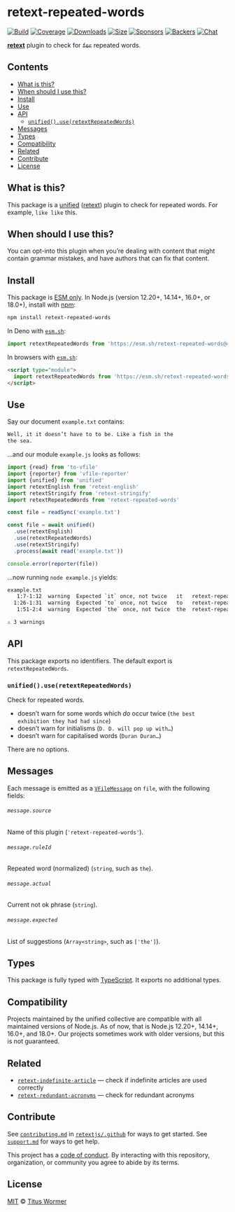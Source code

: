 # retext-repeated-words

[![Build][build-badge]][build]
[![Coverage][coverage-badge]][coverage]
[![Downloads][downloads-badge]][downloads]
[![Size][size-badge]][size]
[![Sponsors][sponsors-badge]][collective]
[![Backers][backers-badge]][collective]
[![Chat][chat-badge]][chat]

**[retext][]** plugin to check for ~~`for`~~ repeated words.

## Contents

*   [What is this?](#what-is-this)
*   [When should I use this?](#when-should-i-use-this)
*   [Install](#install)
*   [Use](#use)
*   [API](#api)
    *   [`unified().use(retextRepeatedWords)`](#unifieduseretextrepeatedwords)
*   [Messages](#messages)
*   [Types](#types)
*   [Compatibility](#compatibility)
*   [Related](#related)
*   [Contribute](#contribute)
*   [License](#license)

## What is this?

This package is a [unified][] ([retext][]) plugin to check for repeated words.
For example, `like like` this.

## When should I use this?

You can opt-into this plugin when you’re dealing with content that might contain
grammar mistakes, and have authors that can fix that content.

## Install

This package is [ESM only][esm].
In Node.js (version 12.20+, 14.14+, 16.0+, or 18.0+), install with [npm][]:

```sh
npm install retext-repeated-words
```

In Deno with [`esm.sh`][esmsh]:

```js
import retextRepeatedWords from 'https://esm.sh/retext-repeated-words@4'
```

In browsers with [`esm.sh`][esmsh]:

```html
<script type="module">
  import retextRepeatedWords from 'https://esm.sh/retext-repeated-words@4?bundle'
</script>
```

## Use

Say our document `example.txt` contains:

```txt
Well, it it doesn’t have to to be. Like a fish in the
the sea.
```

…and our module `example.js` looks as follows:

```js
import {read} from 'to-vfile'
import {reporter} from 'vfile-reporter'
import {unified} from 'unified'
import retextEnglish from 'retext-english'
import retextStringify from 'retext-stringify'
import retextRepeatedWords from 'retext-repeated-words'

const file = readSync('example.txt')

const file = await unified()
  .use(retextEnglish)
  .use(retextRepeatedWords)
  .use(retextStringify)
  .process(await read('example.txt'))

console.error(reporter(file))
```

…now running `node example.js` yields:

```txt
example.txt
   1:7-1:12  warning  Expected `it` once, not twice   it   retext-repeated-words
  1:26-1:31  warning  Expected `to` once, not twice   to   retext-repeated-words
   1:51-2:4  warning  Expected `the` once, not twice  the  retext-repeated-words

⚠ 3 warnings
```

## API

This package exports no identifiers.
The default export is `retextRepeatedWords`.

### `unified().use(retextRepeatedWords)`

Check for repeated words.

*   doesn’t warn for some words which *do* occur twice (`the best exhibition
    they had had since`)
*   doesn’t warn for initialisms (`D. D. will pop up with…`)
*   doesn’t warn for capitalised words (`Duran Duran…`)

There are no options.

## Messages

Each message is emitted as a [`VFileMessage`][vfile-message] on `file`, with
the following fields:

###### `message.source`

Name of this plugin (`'retext-repeated-words'`).

###### `message.ruleId`

Repeated word (normalized) (`string`, such as `the`).

###### `message.actual`

Current not ok phrase (`string`).

###### `message.expected`

List of suggestions (`Array<string>`, such as `['the']`).

## Types

This package is fully typed with [TypeScript][].
It exports no additional types.

## Compatibility

Projects maintained by the unified collective are compatible with all maintained
versions of Node.js.
As of now, that is Node.js 12.20+, 14.14+, 16.0+, and 18.0+.
Our projects sometimes work with older versions, but this is not guaranteed.

## Related

*   [`retext-indefinite-article`](https://github.com/retextjs/retext-indefinite-article)
    — check if indefinite articles are used correctly
*   [`retext-redundant-acronyms`](https://github.com/retextjs/retext-redundant-acronyms)
    — check for redundant acronyms

## Contribute

See [`contributing.md`][contributing] in [`retextjs/.github`][health] for ways
to get started.
See [`support.md`][support] for ways to get help.

This project has a [code of conduct][coc].
By interacting with this repository, organization, or community you agree to
abide by its terms.

## License

[MIT][license] © [Titus Wormer][author]

<!-- Definitions -->

[build-badge]: https://github.com/retextjs/retext-repeated-words/workflows/main/badge.svg

[build]: https://github.com/retextjs/retext-repeated-words/actions

[coverage-badge]: https://img.shields.io/codecov/c/github/retextjs/retext-repeated-words.svg

[coverage]: https://codecov.io/github/retextjs/retext-repeated-words

[downloads-badge]: https://img.shields.io/npm/dm/retext-repeated-words.svg

[downloads]: https://www.npmjs.com/package/retext-repeated-words

[size-badge]: https://img.shields.io/bundlephobia/minzip/retext-repeated-words.svg

[size]: https://bundlephobia.com/result?p=retext-repeated-words

[sponsors-badge]: https://opencollective.com/unified/sponsors/badge.svg

[backers-badge]: https://opencollective.com/unified/backers/badge.svg

[collective]: https://opencollective.com/unified

[chat-badge]: https://img.shields.io/badge/chat-discussions-success.svg

[chat]: https://github.com/retextjs/retext/discussions

[npm]: https://docs.npmjs.com/cli/install

[esm]: https://gist.github.com/sindresorhus/a39789f98801d908bbc7ff3ecc99d99c

[esmsh]: https://esm.sh

[typescript]: https://www.typescriptlang.org

[health]: https://github.com/retextjs/.github

[contributing]: https://github.com/retextjs/.github/blob/main/contributing.md

[support]: https://github.com/retextjs/.github/blob/main/support.md

[coc]: https://github.com/retextjs/.github/blob/main/code-of-conduct.md

[license]: license

[author]: https://wooorm.com

[unified]: https://github.com/unifiedjs/unified

[retext]: https://github.com/retextjs/retext

[vfile-message]: https://github.com/vfile/vfile-message
